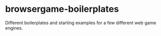 browsergame-boilerplates
========================

Different boilerplates and starting examples for a few different web game engines.
